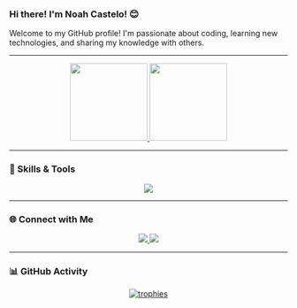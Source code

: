 ### Hi there! I'm Noah Castelo! 😊

Welcome to my GitHub profile! I'm passionate about coding, learning new technologies, and sharing my knowledge with others.

---

<div align="center">
  <a href="https://github.com/noahdcastelo">
    <img height="140em" src="https://github-readme-stats.vercel.app/api?username=noahdcastelo&show_icons=true&theme=github_dark&include_all_commits=true&count_private=true"/>
    <img height="140em" src="https://github-readme-stats.vercel.app/api/top-langs/?username=noahdcastelo&layout=compact&langs_count=7&theme=github_dark"/>
  </a>
</div>

---

### 🚀 Skills & Tools

<div align="center" >
  <img src="https://skillicons.dev/icons?i=java,maven,spring,postgres,azure,linux,docker" />
</div>

---

### 🌐 Connect with Me

<div align="center"> 
  <a href="mailto:noah.damian.castelo@gmail.com">
    <img src="https://img.shields.io/badge/-Gmail-%23333?style=for-the-badge&logo=gmail&logoColor=white" target="_blank">
  </a>
  <a href="https://www.linkedin.com/in/damian-castelo/" target="_blank">
    <img src="https://img.shields.io/badge/-LinkedIn-%230077B5?style=for-the-badge&logo=linkedin&logoColor=white" target="_blank">
  </a>
</div>

---

### 📊 GitHub Activity

<div align="center">
  <a href="https://github.com/noahdcastelo">
    <img src="https://github-profile-trophy.vercel.app/?username=noahdcastelo&theme=onedark&no-frame=true&row=1&column=6" alt="trophies">
  </a>
</div>
<!---
---

### 💼 My Projects

- [Awesome Project 1](https://github.com/noahdcastelo/project1): Description of awesome project 1.
- [Awesome Project 2](https://github.com/noahdcastelo/project2): Description of awesome project 2.
- [Awesome Project 3](https://github.com/noahdcastelo/project3): Description of awesome project 3.

Feel free to check out my repositories and contribute to any projects that interest you!

---->
